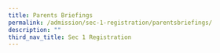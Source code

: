 ```yaml
---
title: Parents Briefings
permalink: /admission/sec-1-registration/parentsbriefings/
description: ""
third_nav_title: Sec 1 Registration
---
```

